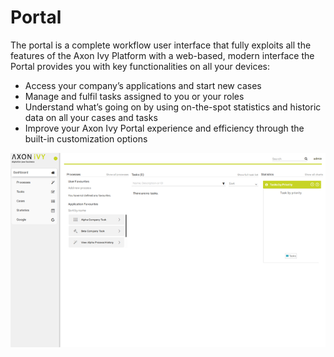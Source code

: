 # Portal
The portal is a complete workflow user interface that fully exploits all the
features of the Axon Ivy Platform with a web-based, modern interface the Portal
provides you with key functionalities on all your devices:

* Access your company’s applications and start new cases
* Manage and fulfil tasks assigned to you or your roles
* Understand what’s going on by using on-the-spot statistics and historic data on all your cases and tasks
* Improve your Axon Ivy Portal experience and efficiency through the built-in customization options

![Portal](portal.png)
